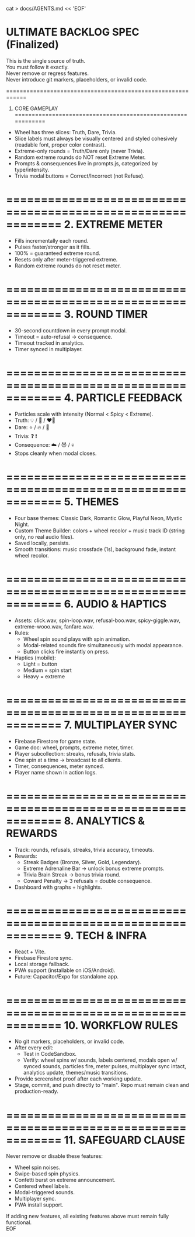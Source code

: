 cat > docs/AGENTS.md << 'EOF'
# ULTIMATE BACKLOG SPEC (Finalized)

This is the single source of truth.  
You must follow it exactly.  
Never remove or regress features.  
Never introduce git markers, placeholders, or invalid code.  

============================================================
1. CORE GAMEPLAY
============================================================
- Wheel has three slices: Truth, Dare, Trivia.  
- Slice labels must always be visually centered and styled cohesively (readable font, proper color contrast).  
- Extreme-only rounds = Truth/Dare only (never Trivia).  
- Random extreme rounds do NOT reset Extreme Meter.  
- Prompts & consequences live in prompts.js, categorized by type/intensity.  
- Trivia modal buttons = Correct/Incorrect (not Refuse).  

============================================================
2. EXTREME METER
============================================================
- Fills incrementally each round.  
- Pulses faster/stronger as it fills.  
- 100% = guaranteed extreme round.  
- Resets only after meter-triggered extreme.  
- Random extreme rounds do not reset meter.  

============================================================
3. ROUND TIMER
============================================================
- 30-second countdown in every prompt modal.  
- Timeout = auto-refusal → consequence.  
- Timeout tracked in analytics.  
- Timer synced in multiplayer.  

============================================================
4. PARTICLE FEEDBACK
============================================================
- Particles scale with intensity (Normal < Spicy < Extreme).  
- Truth: 💡 / 💋 / ❤️‍🔥  
- Dare: ⭐ / 🔥 / 🔗  
- Trivia: ❓ ❗  
- Consequence: ☁️ / 😈 / 💀  
- Stops cleanly when modal closes.  

============================================================
5. THEMES
============================================================
- Four base themes: Classic Dark, Romantic Glow, Playful Neon, Mystic Night.  
- Custom Theme Builder: colors + wheel recolor + music track ID (string only, no real audio files).  
- Saved locally, persists.  
- Smooth transitions: music crossfade (1s), background fade, instant wheel recolor.  

============================================================
6. AUDIO & HAPTICS
============================================================
- Assets: click.wav, spin-loop.wav, refusal-boo.wav, spicy-giggle.wav, extreme-wooo.wav, fanfare.wav.  
- Rules:  
  - Wheel spin sound plays with spin animation.  
  - Modal-related sounds fire simultaneously with modal appearance.  
  - Button clicks fire instantly on press.  
- Haptics (mobile):  
  - Light = button  
  - Medium = spin start  
  - Heavy = extreme  

============================================================
7. MULTIPLAYER SYNC
============================================================
- Firebase Firestore for game state.  
- Game doc: wheel, prompts, extreme meter, timer.  
- Player subcollection: streaks, refusals, trivia stats.  
- One spin at a time → broadcast to all clients.  
- Timer, consequences, meter synced.  
- Player name shown in action logs.  

============================================================
8. ANALYTICS & REWARDS
============================================================
- Track: rounds, refusals, streaks, trivia accuracy, timeouts.  
- Rewards:  
  - Streak Badges (Bronze, Silver, Gold, Legendary).  
  - Extreme Adrenaline Bar → unlock bonus extreme prompts.  
  - Trivia Brain Streak → bonus trivia round.  
  - Coward Penalty → 3 refusals = double consequence.  
- Dashboard with graphs + highlights.  

============================================================
9. TECH & INFRA
============================================================
- React + Vite.  
- Firebase Firestore sync.  
- Local storage fallback.  
- PWA support (installable on iOS/Android).  
- Future: Capacitor/Expo for standalone app.  

============================================================
10. WORKFLOW RULES
============================================================
- No git markers, placeholders, or invalid code.  
- After every edit:  
  - Test in CodeSandbox.  
  - Verify: wheel spins w/ sounds, labels centered, modals open w/ synced sounds, particles fire, meter pulses, multiplayer sync intact, analytics update, themes/music transitions.  
- Provide screenshot proof after each working update.  
- Stage, commit, and push directly to "main". Repo must remain clean and production-ready.  

============================================================
11. SAFEGUARD CLAUSE
============================================================
Never remove or disable these features:  
- Wheel spin noises.  
- Swipe-based spin physics.  
- Confetti burst on extreme announcement.  
- Centered wheel labels.  
- Modal-triggered sounds.  
- Multiplayer sync.  
- PWA install support.  

If adding new features, all existing features above must remain fully functional.  
EOF
